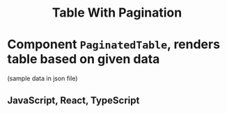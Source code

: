 <h1 align="center">Table With Pagination</h1>

# Component `PaginatedTable`, renders table based on given data 
(sample data in json file)

## JavaScript, React, TypeScript
